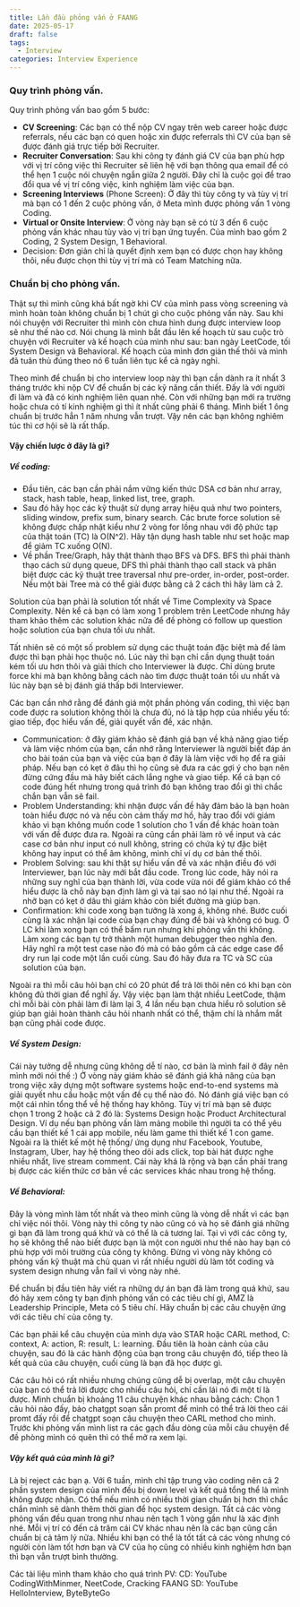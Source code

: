 ```yaml
---
title: Lần đầu phỏng vấn ở FAANG
date: 2025-05-17
draft: false
tags:
  - Interview
categories: Interview Experience
---
```

### Quy trình phỏng vấn.

Quy trình phỏng vấn bao gồm 5 bước:
- **CV Screening**: Các bạn có thể nộp CV ngay trên web career hoặc được referrals, nếu các bạn có quen hoặc xin được referrals thì CV của bạn sẽ được đánh giá trực tiếp bởi Recruiter.
- **Recruiter Conversation**: Sau khi công ty đánh giá CV của bạn phù hợp với vị trí công việc thì Recruiter sẽ liên hệ với bạn thông qua email để có thể hẹn 1 cuộc nói chuyện ngắn giữa 2 người. Đây chỉ là cuộc gọi để trao đổi qua về vị trí công việc, kinh nghiệm làm việc của bạn.
- **Screening Interviews** (Phone Screen): Ở đây thì tùy công ty và tùy vị trí mà bạn có 1 đến 2 cuộc phỏng vấn, ở Meta mình được phỏng vấn 1 vòng Coding.
- **Virtual or Onsite Interview**: Ở vòng này bạn sẽ có từ 3 đến 6 cuộc phỏng vấn khác nhau tùy vào vị trí bạn ứng tuyển. Của mình bao gồm 2 Coding, 2 System Design, 1 Behavioral.
- Decision: Đơn giản chỉ là quyết định xem bạn có được chọn hay không thôi, nếu được chọn thì tùy vị trí mà có Team Matching nữa.

### Chuẩn bị cho phỏng vấn.

Thật sự thì mình cũng khá bất ngờ khi CV của mình pass vòng screening và mình hoàn toàn không chuẩn bị 1 chút gì cho cuộc phỏng vấn này. Sau khi nói chuyện với Recruiter thì mình còn chưa hình dung được interview loop sẽ như thế nào cơ. Nói chung là mình bắt đầu lên kế hoạch từ sau cuộc trò chuyện với Recruiter và kế hoạch của mình như sau: ban ngày LeetCode, tối System Design và Behavioral. Kế hoạch của mình đơn giản thế thôi và mình đã tuân thủ đúng theo nó 6 tuần liên tục kể cả ngày nghỉ. 

Theo mình để chuẩn bị cho interview loop này thì bạn cần dành ra ít nhất 3 tháng trước khi nộp CV để chuẩn bị các kỹ năng cần thiết. Đấy là với người đi làm và đã có kinh nghiệm liên quan nhé. Còn với những bạn mới ra trường hoặc chưa có tí kinh nghiệm gì thì ít nhất cũng phải 6 tháng. Mình biết 1 ông chuẩn bị trước hẳn 1 năm nhưng vẫn trượt. Vậy nên các bạn không nghiêm túc thì cơ hội sẽ là rất thấp.

#### Vậy chiến lược ở đây là gì? 
##### Về coding:
- Đầu tiên, các bạn cần phải nắm vững kiến thức DSA cơ bản như array, stack, hash table, heap, linked list, tree, graph. 
- Sau đó hãy học các kỹ thuật sử dụng array hiệu quả như two pointers, sliding window, prefix sum, binary search. Các brute force solution sẽ không được chấp nhật kiểu như 2 vòng for lồng nhau với độ phức tạp của thật toán (TC) là O(N^2). Hãy tận dụng hash table như set hoặc map để giảm TC xuống O(N). 
- Về phần Tree/Graph, hãy thật thành thạo BFS và DFS. BFS thì phải thành thạo cách sử dụng queue, DFS thì phải thành thạo call stack và phân biệt được các kỹ thuật tree traversal như pre-order, in-order, post-order. Nếu một bài Tree mà có thể giải được bằng cả 2 cách thì hãy làm cả 2.

Solution của bạn phải là solution tốt nhất về Time Complexity và Space Complexity. Nên kể cả bạn có làm xong 1 problem trên LeetCode nhưng hãy tham khảo thêm các solution khác nữa để đề phòng có follow up question hoặc solution của bạn chưa tối ưu nhất.

Tất nhiên sẽ có một số problem sử dụng các thuật toán đặc biệt mà để làm được thì bạn phải học thuộc nó. Lúc này thì bạn chỉ cần dụng thuật toán kém tối ưu hơn thôi và giải thích cho Interviewer là được. Chỉ dùng brute force khi mà bạn không bằng cách nào tìm được thuật toán tối ưu nhất và lúc này bạn sẽ bị đánh giá thấp bới Interviewer.

Các bạn cần nhớ rằng để đánh giá một phần phỏng vấn coding, thì việc bạn code được ra solution không thôi là chưa đủ, nó là tập hợp của nhiều yếu tố: giao tiếp, đọc hiểu vấn đề, giải quyết vấn đề, xác nhận.
- Communication: ở đây giám khảo sẽ đánh giá bạn về khả năng giao tiếp và làm việc nhóm của bạn, cần nhớ rằng Interviewer là người biết đáp án cho bài toán của bạn và việc của bạn ở đây là làm việc với họ để ra giải pháp. Nếu bạn có kẹt ở đâu thì họ cũng sẽ đưa ra các gợi ý cho bạn nên đừng cứng đầu mà hãy biết cách lắng nghe và giao tiếp. Kể cả bạn có code đúng hết nhưng trong quá trình đó bạn không trao đổi gì thì chắc chắn bạn vẫn sẽ fail.
- Problem Understanding: khi nhận được vấn đề hãy đảm bảo là bạn hoàn toàn hiểu được nó và nếu còn cảm thấy mơ hồ, hãy trao đổi với giám khảo vì bạn không muốn code 1 solution cho 1 vấn đề khác hoàn toàn với vấn đề được đưa ra. Ngoài ra cũng cần phải làm rõ về input và các case cơ bản như input có null không, string có chứa ký tự đặc biệt không hay input có thể âm không, mình chỉ ví dụ cơ bản thế thôi.
- Problem Solving: sau khi thật sự hiểu vấn đề và xác nhận điều đó với Interviewer, bạn lúc này mới bắt đầu code. Trong lúc code, hãy nói ra những suy nghĩ của bạn thành lời, vừa code vừa nói để giám khảo có thể hiểu được là chỗ này bạn định làm gì và tại sao nó lại như thế. Ngoài ra nhỡ bạn có kẹt ở dâu thì giám khảo còn biết đường mà giúp bạn.
- Confirmation: khi code xong bạn tưởng là xong á, không nhé. Bước cuối cùng là xác nhận lại code của bạn chạy đúng đề bài và không có bug. Ở LC khi làm xong bạn có thể bấm run nhưng khi phỏng vấn thì không. Làm xong các bạn tự trở thành một human debugger theo nghĩa đen. Hãy nghĩ ra một test case nào đó mà có bảo gồm cả các edge case để dry run lại code một lần cuối cùng. Sau đó hãy đưa ra TC và SC của solution của bạn.

Ngoài ra thì mỗi câu hỏi bạn chỉ có 20 phút để trả lời thôi nên có khi bạn còn không đủ thời gian để nghĩ ấy. Vậy việc bạn làm thật nhiều LeetCode, thậm chỉ mỗi bài còn phải làm đi làm lại 3, 4 lần nếu bạn chưa hiểu rõ solution sẽ giúp bạn giải hoàn thành câu hỏi nhanh nhất có thể, thậm chí là nhắm mắt bạn cũng phải code được. 

##### Về System Design:
Cái này tưởng dễ nhưng cũng không dễ tí nào, cơ bản là mình fail ở đây nên mình mới nói thế :)
Ở vòng này giám khảo sẽ đánh giá khả năng của bạn trong việc xây dựng một software systems hoặc end-to-end systems mà giải quyết nhu cầu hoặc một vấn đề cụ thể nào đó. Nó đánh giá việc bạn có một cái nhìn tổng thể về hệ thống hay không.
Tùy vị trí mà bạn sẽ được chọn 1 trong 2 hoặc cả 2 đó là: Systems Design hoặc Product Architectural Design.
Ví dụ nếu bạn phỏng vấn làm mảng mobile thì người ta có thể yêu cầu bạn thiết kế 1 cái app mobile, nếu làm game thì thiết kế 1 con game. Ngoài ra là thiết kế một hệ thống/ ứng dụng như Facebook, Youtube, Instagram, Uber, hay hệ thống theo dõi ads click, top bài hát được nghe nhiều nhất, live stream comment.
Cái này khá là rộng và bạn cần phải trang bị được các kiến thức cơ bản về các services khác nhau trong hệ thống.

##### Về Behavioral:
Đây là vòng mình làm tốt nhất và theo mình cũng là vòng dễ nhất vì các bạn chỉ việc nói thôi. Vòng này thì công ty nào cũng có và họ sẽ đánh giá những gì bạn đã làm trong quá khứ và có thể là cả tương lai. Tại vì với các công ty, họ sẽ không thể nào biết được bạn là một con người như thế nào hay bạn có phù hợp với môi trường của công ty không. Đừng vì vòng này không có phỏng vấn kỹ thuật mà chủ quan vì rất nhiều người dù làm tốt coding và system design nhưng vẫn fail vì vòng này nhé.

Để chuẩn bị đầu tiên hãy viết ra những dự án bạn đã làm trong quá khứ, sau đó hãy xem công ty bạn định phỏng vấn có các tiêu chí gì, AMZ là Leadership Principle, Meta có 5 tiêu chí. Hãy chuẩn bị các câu chuyện ứng với các tiêu chí của công ty.

Các bạn phải kể câu chuyện của mình dựa vào STAR hoặc CARL method, C: context, A: action, R: result, L: learning. Đầu tiên là hoàn cảnh của câu chuyện, sau đó là các hành động của bạn trong câu chuyện đó, tiếp theo là kết quả của câu chuyện, cuối cùng là bạn đã học được gì.

Các câu hỏi có rất nhiều nhưng chúng cũng dễ bị overlap, một câu chuyện của bạn có thể trả lời được cho nhiều câu hỏi, chỉ cần lái nó đi một tí là được. Mình chuẩn bị khoảng 11 câu chuyện khác nhau bằng cách: Chọn 1 câu hỏi nào đấy, bảo chatgpt soạn sẵn promt để mình có thể trả lời theo cái promt đấy rồi để chatgpt soạn câu chuyện theo CARL method cho mình. Trước khi phỏng vấn mình list ra các gạch đầu dòng của mỗi câu chuyện để đề phòng mình có quên thì có thể mở ra xem lại.

##### Vậy kết quả của mình là gì? 
Là bị reject các bạn ạ. Với 6 tuần, mình chỉ tập trung vào coding nên cả 2 phần system design của mình đều bị down level và kết quả tổng thể là mình không được nhận. Có thể nếu mình có nhiều thời gian chuẩn bị hơn thì chắc chắn mình sẽ dành thêm thời gian để học system design. Tất cả các vòng phỏng vấn đều quan trong như nhau nên tạch 1 vòng gần như là xác định nhé. Mỗi vị trí có đến cả trăm cái CV khác nhau nên là các bạn cũng cần chuẩn bị cả tâm lý nữa. Nhiều khi bạn có thể là tốt tất cả các vòng nhưng có người còn làm tốt hơn bạn và CV của họ cũng có nhiều kinh nghiệm hơn bạn thì bạn vẫn trượt bình thường.

Các tài liệu mình tham khảo cho quá trình PV:
CD: YouTube CodingWithMinmer, NeetCode, Cracking FAANG
SD: YouTube HelloInterview, ByteByteGo
